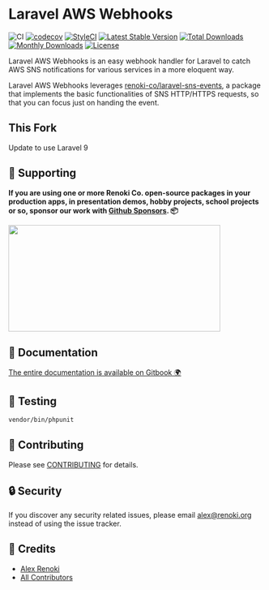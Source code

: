 Laravel AWS Webhooks
====================

![CI](https://github.com/renoki-co/laravel-aws-webhooks/workflows/CI/badge.svg?branch=master)
[![codecov](https://codecov.io/gh/renoki-co/laravel-aws-webhooks/branch/master/graph/badge.svg)](https://codecov.io/gh/renoki-co/laravel-aws-webhooks/branch/master)
[![StyleCI](https://github.styleci.io/repos/281713043/shield?branch=master)](https://github.styleci.io/repos/281713043)
[![Latest Stable Version](https://poser.pugx.org/renoki-co/laravel-aws-webhooks/v/stable)](https://packagist.org/packages/renoki-co/laravel-aws-webhooks)
[![Total Downloads](https://poser.pugx.org/renoki-co/laravel-aws-webhooks/downloads)](https://packagist.org/packages/renoki-co/laravel-aws-webhooks)
[![Monthly Downloads](https://poser.pugx.org/renoki-co/laravel-aws-webhooks/d/monthly)](https://packagist.org/packages/renoki-co/laravel-aws-webhooks)
[![License](https://poser.pugx.org/renoki-co/laravel-aws-webhooks/license)](https://packagist.org/packages/renoki-co/laravel-aws-webhooks)

Laravel AWS Webhooks is an easy webhook handler for Laravel to catch AWS SNS notifications for various services in a more eloquent way.

Laravel AWS Webhooks leverages [renoki-co/laravel-sns-events](https://github.com/renoki-co/laravel-sns-events), a package that implements the basic functionalities of SNS HTTP/HTTPS requests, so that you can focus just on handing the event.

## This Fork
Update to use Laravel 9

## 🤝 Supporting

**If you are using one or more Renoki Co. open-source packages in your production apps, in presentation demos, hobby projects, school projects or so, sponsor our work with [Github Sponsors](https://github.com/sponsors/rennokki). 📦**

[<img src="https://github-content.s3.fr-par.scw.cloud/static/35.jpg" height="210" width="418" />](https://github-content.renoki.org/github-repo/35)

## 📃 Documentation

[The entire documentation is available on Gitbook 🌍](https://laravel-sns-events.renoki.org/aws-webhooks/introduction)

## 🐛 Testing

``` bash
vendor/bin/phpunit
```

## 🤝 Contributing

Please see [CONTRIBUTING](CONTRIBUTING.md) for details.

## 🔒  Security

If you discover any security related issues, please email alex@renoki.org instead of using the issue tracker.

## 🎉 Credits

- [Alex Renoki](https://github.com/rennokki)
- [All Contributors](../../contributors)
